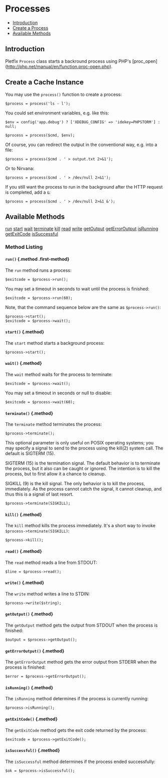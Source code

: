 # Processes

- [Introduction](#introduction)
- [Create a Process](#instance)
- [Available Methods](#available-methods)

<a name="introduction"></a>
## Introduction

Pletfix `Process` class starts a backround process using PHP's [proc_open] (http://php.net/manual/en/function.proc-open.php).

<a name="instance"></a>
## Create a Cache Instance

You may use the `process()` function to create a process:

    $process = process('ls - l');
    
You could set environment variables, e.g. like this:
    
    $env = config('app.debug') ? ['XDEBUG_CONFIG' => 'idekey=PHPSTORM'] : null;

    $process = process($cmd, $env);   

Of course, you can redirect the output in the conventional way, e.g. into a file:

    $process = process($cmd . ' > output.txt 2>&1');

Or to Nirvana:

    $process = process($cmd . ' > /dev/null 2>&1');

If you still want the process to run in the background after the HTTP request is completed, add a `&`:

    $process = process($cmd . ' > /dev/null 2>&1 &');
    
<a name="available-methods"></a>
## Available Methods

<div class="method-list" markdown="1">

[run](#method-run)
[start](#method-start)
[wait](#method-wait)
[terminate](#method-terminate)
[kill](#method-kill)
[read](#method-read)
[write](#method-write)
[getOutput](#method-getOutput)
[getErrorOutput](#method-getErrorOutput)
[isRunning](#method-isRunning)
[getExitCode](#method-getExitCode)
[isSuccessful](#method-isSuccessful)

</div>

<a name="method-listing"></a>
### Method Listing

<a name="method-run"></a>
#### `run()` {.method .first-method}

The `run` method runs a process:

    $exitcode = $process->run();
    
You may set a timeout in seconds to wait until the process is finished:    
    
    $exitcode = $process->run(60);
    
Note, that the command sequence below are the same as `$process->run()`:
    
    $process->start();
    $exitcode = $process->wait();
    
<a name="method-start"></a>
#### `start()` {.method}

The `start` method starts a background process:

    $process->start();

<a name="method-wait"></a>
#### `wait()` {.method}

The `wait` method waits for the process to terminate:

    $exitcode = $process->wait();
    
You may set a timeout in seconds or null to disable:
  
    $exitcode = $process->wait(60);

<a name="method-terminate"></a>
#### `terminate()` {.method}

The `terminate` method terminates the process:

    $process->terminate();
    
This optional parameter is only useful on POSIX operating systems; you may specify a signal to send to the
process using the kill(2) system call. The default is SIGTERM (15).

SIGTERM (15) is the termination signal. The default behavior is to terminate the process, but it also can be
caught or ignored. The intention is to kill the process, but to first allow it a chance to cleanup.

SIGKILL (9) is the kill signal. The only behavior is to kill the process, immediately. As the process cannot
catch the signal, it cannot cleanup, and thus this is a signal of last resort.

    $process->terminate(SIGKILL);
  
<a name="method-kill"></a>
#### `kill()` {.method}

The `kill` method kills the process immediately. It's a short way to invoke `$process->terminate(SIGKILL)`:

    $process->kill();
    
<a name="method-read"></a>
#### `read()` {.method}

The `read` method reads a line from STDOUT:

    $line = $process->read();

<a name="method-write"></a>
#### `write()` {.method}

The `write` method writes a line to STDIN:

    $process->write($string);
    
<a name="method-getOutput"></a>
#### `getOutput()` {.method}

The `getOutput` method gets the output from STDOUT when the process is finished:

    $output = $process->getOutput();
        
<a name="method-getErrorOutput"></a>
#### `getErrorOutput()` {.method}

The `getErrorOutput` method gets the error output from STDERR when the process is finished:

    $error = $process->getErrorOutput();    
    
<a name="method-isRunning"></a>
#### `isRunning()` {.method}

The `isRunning` method determines if the process is currently running:

    $process->isRunning();
        
<a name="method-getExitCode"></a>
#### `getExitCode()` {.method}

The `getExitCode` method gets the exit code returned by the process:

    $exitcode = $process->getExitCode();

<a name="method-isSuccessful"></a>
#### `isSuccessful()` {.method}

The `isSuccessful` method determines if the process ended successfully:

    $ok = $process->isSuccessful();

        